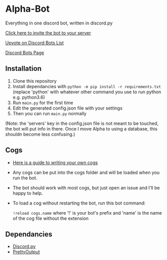 # Alpha-Bot
Everything in one discord bot, written in discord.py

[Click here to invite the bot to your server](https://discordapp.com/oauth2/authorize?client_id=331841835733614603&scope=bot&permissions=201354247)

[Upvote on Discord Bots List](https://discordbots.org/bot/331841835733614603)

[Discord Bots Page](https://bots.discord.pw/bots/331841835733614603)

## Installation

1. Clone this repository
2. Install dependancies with `python -m pip install -r requirements.txt`
(replace 'python' with whatever other command you use to run python e.g. python3.6)
3. Run `main.py` for the first time
4. Edit the generated config.json file with your settings
5. Then you can run `main.py` normally

(Note: the 'servers' key in the config.json file is not meant to be touched, the bot will put info in there. Once I move Alpha to using a database, this shouldn become less confusing.)

## Cogs

- [Here is a guide to writing your own cogs](https://twentysix26.github.io/Red-Docs/red_guide_make_cog/)
- Any cogs can be put into the cogs folder and will be loaded when you run the bot.
- The bot should work with most cogs, but just open an issue and I'll be happy to help.
- To load a cog without restarting the bot, run this bot command:

  `!reload cogs.name` where '!' is your bot's prefix and 'name' is the name of the cog file without the extension

## Dependancies

- [Discord.py](https://github.com/Rapptz/discord.py)
- [PrettyOutput](https://github.com/Aareon/prettyoutput)
